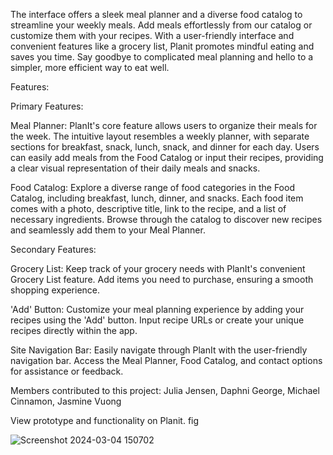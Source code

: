 The interface offers a sleek meal planner and a diverse food catalog to streamline your weekly meals.
Add meals effortlessly from our catalog or customize them with your recipes. 
With a user-friendly interface and convenient features like a grocery list, Planit promotes mindful eating and saves you time.
Say goodbye to complicated meal planning and hello to a simpler, more efficient way to eat well.

Features:

Primary Features:

Meal Planner: PlanIt's core feature allows users to organize their meals for the week. The intuitive layout resembles a weekly planner, with separate sections for breakfast, snack, lunch, snack, and dinner for each day. Users can easily add meals from the Food Catalog or input their recipes, providing a clear visual representation of their daily meals and snacks.

Food Catalog: Explore a diverse range of food categories in the Food Catalog, including breakfast, lunch, dinner, and snacks. Each food item comes with a photo, descriptive title, link to the recipe, and a list of necessary ingredients. Browse through the catalog to discover new recipes and seamlessly add them to your Meal Planner.

Secondary Features:

Grocery List: Keep track of your grocery needs with PlanIt's convenient Grocery List feature. Add items you need to purchase, ensuring a smooth shopping experience.

'Add' Button: Customize your meal planning experience by adding your recipes using the 'Add' button. Input recipe URLs or create your unique recipes directly within the app.

Site Navigation Bar: Easily navigate through PlanIt with the user-friendly navigation bar. Access the Meal Planner, Food Catalog, and contact options for assistance or feedback.

Members contributed to this project: Julia Jensen, Daphni George, Michael Cinnamon, Jasmine Vuong

View prototype and functionality on Planit. fig

![Screenshot 2024-03-04 150702](https://github.com/iamdavidxu/Planit/assets/161985636/cb8252f9-a2cb-4c95-9d9c-ac8e6b64e1be)
